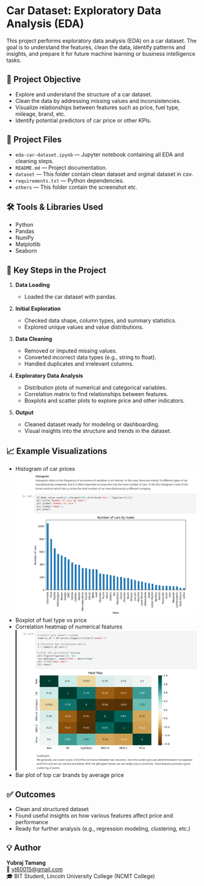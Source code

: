 # Car Dataset: Exploratory Data Analysis (EDA)

This project performs exploratory data analysis (EDA) on a car dataset. The goal is to understand the features, clean the data, identify patterns and insights, and prepare it for future machine learning or business intelligence tasks.

## 🚗 Project Objective

- Explore and understand the structure of a car dataset.
- Clean the data by addressing missing values and inconsistencies.
- Visualize relationships between features such as price, fuel type, mileage, brand, etc.
- Identify potential predictors of car price or other KPIs.

## 📁 Project Files

- `eda-car-dataset.ipynb` — Jupyter notebook containing all EDA and cleaning steps.
- `README.md` — Project documentation.
- `dataset` — This folder contain clean dataset and orginal dataset in csv.
- `requirements.txt` — Python dependencies.
- `others`  — This folder contain the screenshot etc.

## 🛠️ Tools & Libraries Used

- Python
- Pandas
- NumPy
- Matplotlib
- Seaborn

## 📌 Key Steps in the Project

1. **Data Loading**
   - Loaded the car dataset with pandas.
   
2. **Initial Exploration**
   - Checked data shape, column types, and summary statistics.
   - Explored unique values and value distributions.

3. **Data Cleaning**
   - Removed or imputed missing values.
   - Converted incorrect data types (e.g., string to float).
   - Handled duplicates and irrelevant columns.

4. **Exploratory Data Analysis**
   - Distribution plots of numerical and categorical variables.
   - Correlation matrix to find relationships between features.
   - Boxplots and scatter plots to explore price and other indicators.

5. **Output**
   - Cleaned dataset ready for modeling or dashboarding.
   - Visual insights into the structure and trends in the dataset.

## 📈 Example Visualizations

- Histogram of car prices
![screenshot](./others/number%20of%20car%20made.png)
- Boxplot of fuel type vs price
- Correlation heatmap of numerical features
![screenshot](./others/heamap_corr.png)
- Bar plot of top car brands by average price

## ✅ Outcomes

- Clean and structured dataset
- Found useful insights on how various features affect price and performance
- Ready for further analysis (e.g., regression modeling, clustering, etc.)

## 💡 Author

**Yubraj Tamang**  
📧 yt60015@gmail.com  
🎓 BIT Student, Lincoln University College (NCMT College)